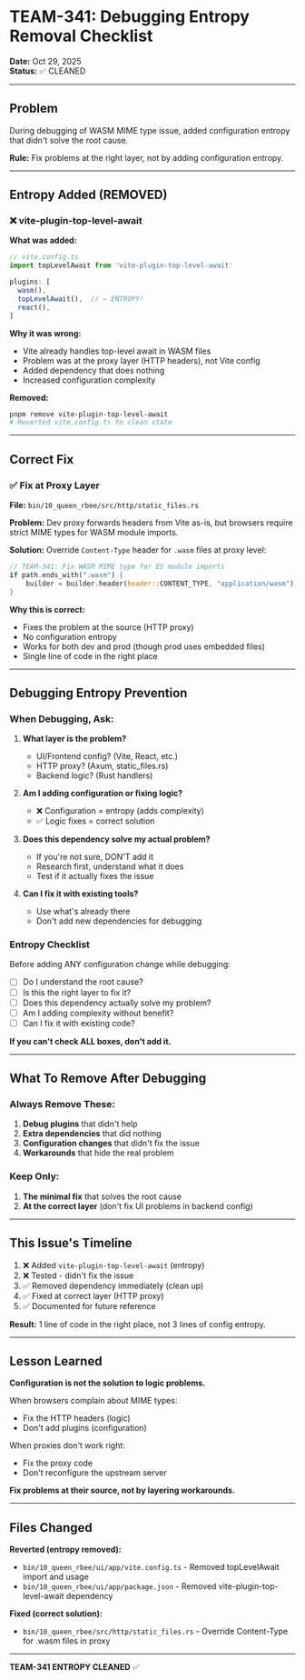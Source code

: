 # TEAM-341: Debugging Entropy Removal Checklist

**Date:** Oct 29, 2025  
**Status:** ✅ CLEANED

---

## Problem

During debugging of WASM MIME type issue, added configuration entropy that didn't solve the root cause.

**Rule:** Fix problems at the right layer, not by adding configuration entropy.

---

## Entropy Added (REMOVED)

### ❌ vite-plugin-top-level-await

**What was added:**
```typescript
// vite.config.ts
import topLevelAwait from 'vite-plugin-top-level-await'

plugins: [
  wasm(),
  topLevelAwait(),  // ← ENTROPY!
  react(),
]
```

**Why it was wrong:**
- Vite already handles top-level await in WASM files
- Problem was at the proxy layer (HTTP headers), not Vite config
- Added dependency that does nothing
- Increased configuration complexity

**Removed:**
```bash
pnpm remove vite-plugin-top-level-await
# Reverted vite.config.ts to clean state
```

---

## Correct Fix

### ✅ Fix at Proxy Layer

**File:** `bin/10_queen_rbee/src/http/static_files.rs`

**Problem:** Dev proxy forwards headers from Vite as-is, but browsers require strict MIME types for WASM module imports.

**Solution:** Override `Content-Type` header for `.wasm` files at proxy level:

```rust
// TEAM-341: Fix WASM MIME type for ES module imports
if path.ends_with(".wasm") {
    builder = builder.header(header::CONTENT_TYPE, "application/wasm");
}
```

**Why this is correct:**
- Fixes the problem at the source (HTTP proxy)
- No configuration entropy
- Works for both dev and prod (though prod uses embedded files)
- Single line of code in the right place

---

## Debugging Entropy Prevention

### When Debugging, Ask:

1. **What layer is the problem?**
   - UI/Frontend config? (Vite, React, etc.)
   - HTTP proxy? (Axum, static_files.rs)
   - Backend logic? (Rust handlers)

2. **Am I adding configuration or fixing logic?**
   - ❌ Configuration = entropy (adds complexity)
   - ✅ Logic fixes = correct solution

3. **Does this dependency solve my actual problem?**
   - If you're not sure, DON'T add it
   - Research first, understand what it does
   - Test if it actually fixes the issue

4. **Can I fix it with existing tools?**
   - Use what's already there
   - Don't add new dependencies for debugging

### Entropy Checklist

Before adding ANY configuration change while debugging:

- [ ] Do I understand the root cause?
- [ ] Is this the right layer to fix it?
- [ ] Does this dependency actually solve my problem?
- [ ] Am I adding complexity without benefit?
- [ ] Can I fix it with existing code?

**If you can't check ALL boxes, don't add it.**

---

## What To Remove After Debugging

### Always Remove These:

1. **Debug plugins** that didn't help
2. **Extra dependencies** that did nothing
3. **Configuration changes** that didn't fix the issue
4. **Workarounds** that hide the real problem

### Keep Only:

1. **The minimal fix** that solves the root cause
2. **At the correct layer** (don't fix UI problems in backend config)

---

## This Issue's Timeline

1. ❌ Added `vite-plugin-top-level-await` (entropy)
2. ❌ Tested - didn't fix the issue
3. ✅ Removed dependency immediately (clean up)
4. ✅ Fixed at correct layer (HTTP proxy)
5. ✅ Documented for future reference

**Result:** 1 line of code in the right place, not 3 lines of config entropy.

---

## Lesson Learned

**Configuration is not the solution to logic problems.**

When browsers complain about MIME types:
- Fix the HTTP headers (logic)
- Don't add plugins (configuration)

When proxies don't work right:
- Fix the proxy code
- Don't reconfigure the upstream server

**Fix problems at their source, not by layering workarounds.**

---

## Files Changed

**Reverted (entropy removed):**
- `bin/10_queen_rbee/ui/app/vite.config.ts` - Removed topLevelAwait import and usage
- `bin/10_queen_rbee/ui/app/package.json` - Removed vite-plugin-top-level-await dependency

**Fixed (correct solution):**
- `bin/10_queen_rbee/src/http/static_files.rs` - Override Content-Type for .wasm files in proxy

---

**TEAM-341 ENTROPY CLEANED** ✅
